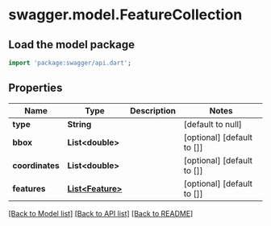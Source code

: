# swagger.model.FeatureCollection

## Load the model package
```dart
import 'package:swagger/api.dart';
```

## Properties
Name | Type | Description | Notes
------------ | ------------- | ------------- | -------------
**type** | **String** |  | [default to null]
**bbox** | **List&lt;double&gt;** |  | [optional] [default to []]
**coordinates** | **List&lt;double&gt;** |  | [optional] [default to []]
**features** | [**List&lt;Feature&gt;**](Feature.md) |  | [optional] [default to []]

[[Back to Model list]](../README.md#documentation-for-models) [[Back to API list]](../README.md#documentation-for-api-endpoints) [[Back to README]](../README.md)


